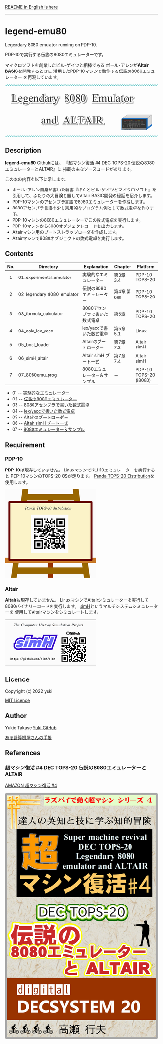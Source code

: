 [README in English is here](./README.md)
________________________________________________

legend-emu80
============

Legendary 8080 emulator running on PDP-10.

PDP-10で実行する伝説の8080エミュレーターです。

マイクロソフトを創業したビル･ゲイツと相棒である
ポール･アレンが**Altair BASIC**を開発するときに
活用したPDP-10マシンで動作する伝説の8080エミュレーター
を再現しています。

![Legendary 8080 Emulator and ALTAIR](./pic/title_logo.png)

## Description

**legend-emu80** Githubには、
『超マシン復活 #4 DEC TOPS-20 伝説の8080エミュレーターとALTAIR』に
掲載の主なソースコードがあります。

この本の内容を以下に示します。

- ポール･アレン自身が書いた著書『ぼくとビル･ゲイツとマイクロソフト』を
  引用して、ふたりの大冒険と題してAltair BASIC開発の秘話を紹介します。
- PDP-10マシンのアセンブラ言語で8080エミュレーターを作成します。
- 8080アセンブラ言語の少し実用的なプログラム例として数式電卓を作ります。
- PDP-10マシンの8080エミュレーターでこの数式電卓を実行します。
- PDP-10マシンから8080オブジェクトコードを出力します。
- Altairマシン用のブートストラップローダを作成します。
- Altairマシンで8080オブジェクトの数式電卓を実行します。


## Contents

| No. | Directory                  | Explanation                    | Chapter    | Platform
|:---:| -------------------------- | ------------------------------ | ---------- |----------------------
|  1  | 01_experimental_emulator   | 実験的なエミュレーター         | 第3章 3.4  | PDP-10 TOPS-20
|  2  | 02_legendary_8080_emulator | 伝説の8080エミュレーター       | 第4章,第6章| PDP-10 TOPS-20
|  3  | 03_formula_calculator      | 8080アセンブラで書いた数式電卓 | 第5章      | PDP-10 TOPS-20
|  4  | 04_calc_lex_yacc           | lex/yaccで書いた数式電卓       | 第5章 5.1  | Linux
|  5  | 05_boot_loader             | Altairのブートローダー         | 第7章 7.3  | Altair simH
|  6  | 06_simH_altair             | Altair simH ブート一式         | 第7章 7.4  | Altair simH
|  7  | 07_8080emu_prog            | 8080エミュレーター＆サンプル   | －         | PDP-10 TOPS-20 (i8080)

- 01 -- [実験的なエミュレーター](./01_experimental_emulator/README-ja-01.md)
- 02 -- [伝説の8080エミュレーター](./02_legendary_8080_emulator/README-ja-02.md)
- 03 -- [8080アセンブラで書いた数式電卓](./03_formula_calculator/README-ja-03.md)
- 04 -- [lex/yaccで書いた数式電卓](./04_calc_lex_yacc/README-ja-04.md)
- 05 -- [Altairのブートローダー](./05_boot_loader/README-ja-05.md)
- 06 -- [Altair simH ブート一式](./06_simH_altair/README-ja-06.md)
- 07 -- [8080エミュレーター＆サンプル](./07_8080emu_prog/README-ja-07.md)

## Requirement

### PDP-10

**PDP-10**は現存していません。
LinuxマシンでKLH10エミュレーターを実行すると
PDP-10マシンのTOPS-20 OSが走ります。
[Panda TOPS-20 Distribution](http://panda.trailing-edge.com/)を使用します。

![Panda TOPS-20 Distribution](./pic/qr_url_panda.png)


### Altair

**Altair**も現存していません。
LinuxマシンでAltairシミュレーターを実行して
8080バイナリーコードを実行します。
[simH](https://github.com/simh/simh)というマルチシステムシミュレーターを
使用してAltairマシンをシミュレートします。

![simH Altair](./pic/qr_github_simh.png)



## Licence

Copyright (c) 2022 yuki

[MIT Licence](https://opensource.org/licenses/mit-license.php)

## Author

Yukio Takase  [Yuki GitHub](https://github.com/Yuki-book)

[ある計算機屋さんの手帳](http://my-web-site.iobb.net/~yuki/)

## References

### 超マシン復活 #4 DEC TOPS-20 伝説の8080エミュレーターとALTAIR

[AMAZON 超マシン復活 #4](https://www.amazon.co.jp/dp/B0B137CCNB/)

![超マシン復活 #4 DEC TOPS-20 伝説の8080エミュレーターとALTAIR](./pic/book07_small.png)

